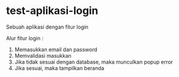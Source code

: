 # test-aplikasi-login
Sebuah aplikasi dengan fitur login

Alur fitur login :
1. Memasukkan email dan password
2. Memvalidasi masukkan
3. Jika tidak sesuai dengan database, maka munculkan popup error
4. Jika sesuai, maka tampilkan beranda
